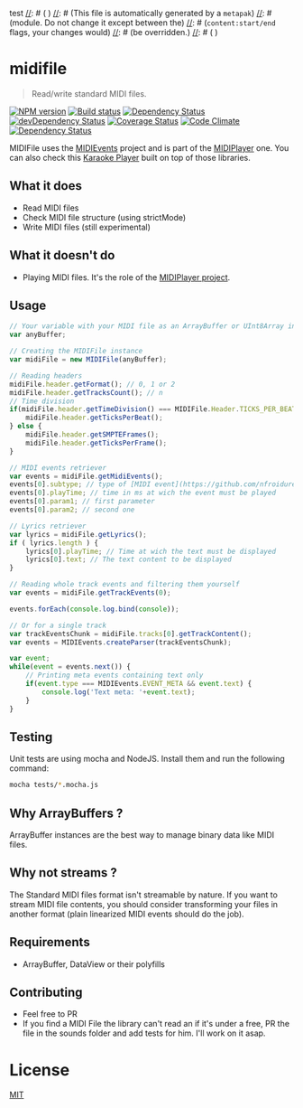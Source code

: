 test
[//]: # ( )
[//]: # (This file is automatically generated by a `metapak`)
[//]: # (module. Do not change it  except between the)
[//]: # (`content:start/end` flags, your changes would)
[//]: # (be overridden.)
[//]: # ( )
# midifile
> Read/write standard MIDI files.

[![NPM version](https://badge.fury.io/js/midifile.svg)](https://npmjs.org/package/midifile)
[![Build status](https://secure.travis-ci.org/nfroidure/midifile.svg)](https://travis-ci.org/nfroidure/midifile)
[![Dependency Status](https://david-dm.org/nfroidure/midifile.svg)](https://david-dm.org/nfroidure/midifile)
[![devDependency Status](https://david-dm.org/nfroidure/midifile/dev-status.svg)](https://david-dm.org/nfroidure/midifile#info=devDependencies)
[![Coverage Status](https://coveralls.io/repos/nfroidure/midifile/badge.svg?branch=master)](https://coveralls.io/r/nfroidure/midifile?branch=master)
[![Code Climate](https://codeclimate.com/github/nfroidure/midifile.svg)](https://codeclimate.com/github/nfroidure/midifile)
[![Dependency Status](https://dependencyci.com/github/nfroidure/midifile/badge)](https://dependencyci.com/github/nfroidure/midifile)


[//]: # (::contents:start)

MIDIFile uses the [MIDIEvents](https://github.com/nfroidure/midievents) project
 and is part of the [MIDIPlayer](https://github.com/nfroidure/midiplayer) one.
 You can also check this [Karaoke Player](http://karaoke.insertafter.com) built
 on top of those libraries.

## What it does
* Read MIDI files
* Check MIDI file structure (using strictMode)
*	Write MIDI files (still experimental)

## What it doesn't do
*	Playing MIDI files. It's the role of the
 [MIDIPlayer project](https://github.com/nfroidure/midiplayer).

## Usage
```js
// Your variable with your MIDI file as an ArrayBuffer or UInt8Array instance
var anyBuffer;

// Creating the MIDIFile instance
var midiFile = new MIDIFile(anyBuffer);

// Reading headers
midiFile.header.getFormat(); // 0, 1 or 2
midiFile.header.getTracksCount(); // n
// Time division
if(midiFile.header.getTimeDivision() === MIDIFile.Header.TICKS_PER_BEAT) {
	midiFile.header.getTicksPerBeat();
} else {
	midiFile.header.getSMPTEFrames();
	midiFile.header.getTicksPerFrame();
}

// MIDI events retriever
var events = midiFile.getMidiEvents();
events[0].subtype; // type of [MIDI event](https://github.com/nfroidure/MIDIFile/blob/master/src/MIDIFile.js#L34)
events[0].playTime; // time in ms at wich the event must be played
events[0].param1; // first parameter
events[0].param2; // second one

// Lyrics retriever
var lyrics = midiFile.getLyrics();
if ( lyrics.length ) {
	lyrics[0].playTime; // Time at wich the text must be displayed
	lyrics[0].text; // The text content to be displayed
}

// Reading whole track events and filtering them yourself
var events = midiFile.getTrackEvents(0);

events.forEach(console.log.bind(console));

// Or for a single track
var trackEventsChunk = midiFile.tracks[0].getTrackContent();
var events = MIDIEvents.createParser(trackEventsChunk);

var event;
while(event = events.next()) {
	// Printing meta events containing text only
	if(event.type === MIDIEvents.EVENT_META && event.text) {
		console.log('Text meta: '+event.text);
	}
}
```

## Testing
Unit tests are using mocha and NodeJS. Install them and run the following command:

```bash
mocha tests/*.mocha.js
```

## Why ArrayBuffers ?
ArrayBuffer instances are the best way to manage binary data like MIDI files.

## Why not streams ?
The Standard MIDI files format isn't streamable by nature. If you want to stream
 MIDI file contents, you should consider transforming your files in another
 format (plain linearized MIDI events should do the job).

## Requirements
* ArrayBuffer, DataView or their polyfills

## Contributing
* Feel free to PR
* If you find a MIDI File the library can't read an if it's under a free, PR
 the file in the sounds folder and add tests for him. I'll work on it asap.


[//]: # (::contents:end)

# License
[MIT](https://github.com/nfroidure/midifile/blob/master/LICENSE)
